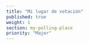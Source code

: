 ```yaml
---
title: "Mi lugar de votación"
published: true
weight: 1
section: my-polling-place
priority: "Major"
---
```

